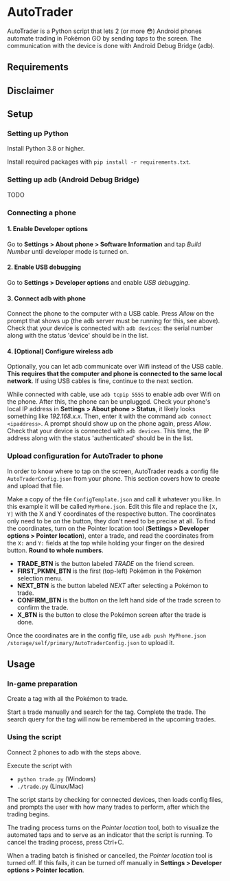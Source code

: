 # AutoTrader

AutoTrader is a Python script that lets 2 (or more 😳) Android phones automate trading in Pokémon GO by sending *taps* to the screen. The communication with the device is done with Android Debug Bridge (adb).

## Requirements

## Disclaimer

## Setup

### Setting up Python

Install Python 3.8 or higher.

Install required packages with `pip install -r requirements.txt`.

### Setting up adb (Android Debug Bridge)

TODO

### Connecting a phone

#### 1. Enable Developer options

Go to **Settings > About phone > Software Information** and tap *Build Number* until developer mode is turned on.

#### 2. Enable USB debugging

Go to **Settings > Developer options** and enable *USB debugging*.

#### 3. Connect adb with phone

Connect the phone to the computer with a USB cable.
Press *Allow* on the prompt that shows up (the adb server must be running for this, see above).
Check that your device is connected with `adb devices`: the serial number along with the status 'device' should be in the list.

#### 4. [Optional] Configure wireless adb

Optionally, you can let adb communicate over Wifi instead of the USB cable.
**This requires that the computer and phone is connected to the same local network**.
If using USB cables is fine, continue to the next section.

While connected with cable, use `adb tcpip 5555` to enable adb over Wifi on the phone.
After this, the phone can be unplugged.
Check your phone's local IP address in **Settings > About phone > Status**, it likely looks something like *192.168.x.x*.
Then, enter it with the command `adb connect <ipaddress>`.
A prompt should show up on the phone again, press *Allow*.
Check that your device is connected with `adb devices`.
This time, the IP address along with the status 'authenticated' should be in the list.

### Upload configuration for AutoTrader to phone

In order to know where to tap on the screen, AutoTrader reads a config file `AutoTraderConfig.json` from your phone.
This section covers how to create and upload that file.

Make a copy of the file `ConfigTemplate.json` and call it whatever you like.
In this example it will be called `MyPhone.json`.
Edit this file and replace the `[X, Y]` with the X and Y coordinates of the respective button.
The coordinates only need to be *on* the button, they don't need to be precise at all.
To find the coordinates, turn on the Pointer location tool (**Settings > Developer options > Pointer location**), enter a trade, and read the coordinates from the `X:` and `Y:` fields at the top while holding your finger on the desired button.
**Round to whole numbers**.

- **TRADE_BTN** is the button labeled *TRADE* on the friend screen.
- **FIRST_PKMN_BTN** is the first (top-left) Pokémon in the Pokémon selection menu.
- **NEXT_BTN** is the button labeled *NEXT* after selecting a Pokémon to trade.
- **CONFIRM_BTN** is the button on the left hand side of the trade screen to confirm the trade.
- **X_BTN** is the button to close the Pokémon screen after the trade is done.

Once the coordinates are in the config file, use `adb push MyPhone.json /storage/self/primary/AutoTraderConfig.json` to upload it.

## Usage

### In-game preparation

Create a tag with all the Pokémon to trade.

Start a trade manually and search for the tag.
Complete the trade.
The search query for the tag will now be remembered in the upcoming trades.

### Using the script

Connect 2 phones to adb with the steps above.

Execute the script with

- `python trade.py` (Windows)
- `./trade.py` (Linux/Mac)

The script starts by checking for connected devices, then loads config files, and prompts the user with how many trades to perform, after which the trading begins.

The trading process turns on the *Pointer location* tool, both to visualize the automated taps and to serve as an indicator that the script is running.
To cancel the trading process, press Ctrl+C.

When a trading batch is finished or cancelled, the *Pointer location* tool is turned off.
If this fails, it can be turned off manually in **Settings > Developer options > Pointer location**.
